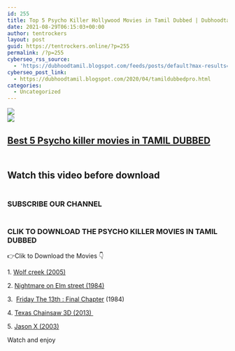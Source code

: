 ```yaml
---
id: 255
title: Top 5 Psycho Killer Hollywood Movies in Tamil Dubbed | Dubhoodtamil |
date: 2021-08-29T06:15:03+00:00
author: tentrockers
layout: post
guid: https://tentrockers.online/?p=255
permalink: /?p=255
cyberseo_rss_source:
  - 'https://dubhoodtamil.blogspot.com/feeds/posts/default?max-results=150&start-index=301'
cyberseo_post_link:
  - https://dubhoodtamil.blogspot.com/2020/04/tamildubbedpro.html
categories:
  - Uncategorized
---
```

<div class="media_block">
  <img src="https://img.youtube.com/vi/DfePvPvKdfU/default.jpg" class="media_thumbnail" />
</div>

<div>
  <img src="https://lh6.googleusercontent.com/proxy/1gVEXJhmrVT30Zow5CKEGi_4JGMyU5QYCc-UGZvTfxibgE9GDEPIP3IdnWooMHbCltkZY9BGOt4E4yNf" class="ff-og-image-inserted" />
</div>

## <u><span>Best 5 Psycho killer movies in TAMIL DUBBED</span></u>

## <span><br /> Watch this video before download</span>

<div>
  <p>
  </p>
</div>

### <span><br /> SUBSCRIBE OUR CHANNEL</span>

### <span><br /> CLIK TO DOWNLOAD THE PSYCHO KILLER MOVIES IN TAMIL DUBBED</span>

<div readability="5.0927835051546">
  <p>
  </p>
  
  <p>
    👉<span>Clik to Download the Movies</span> 👇
  </p>
  
  <p>
    1. <a href="http://d1.uptofiles.site//files/Tamil%20Dubbed%20Movies/Wolf%20Creek%20(2005)/Wolf%20Creek%20(640x360)/Wolf%20Creek%20HD%20Sample.mp4" target="_blank" rel="noopener">Wolf creek (2005)</a>
  </p>
  
  <p>
    2. <a href="http://d6.uptofiles.site//files/Tamil%20Dubbed%20Movies/A%20Nightmare%20on%20Elm%20Street%20(1984)/A%20Nightmare%20on%20Elm%20Street%20(640x360)/A%20Nightmare%20on%20Elm%20Street%20HD.mp4" target="_blank" rel="noopener">Nightmare on Elm street (1984)</a>
  </p>
  
  <p>
    3.&nbsp; <a href="http://d8.uptofiles.site//files/Tamil%20Dubbed%20Movies/Friday%20The%2013th%20The%20Final%20Chapter%20(1984)/Friday%20The%2013th%20The%20Final%20Chapter%20(640x360)/Friday%20The%2013th%20The%20Final%20Chapter%20HD.mp4" target="_blank" rel="noopener">Friday The 13th : Final Chapter</a>&nbsp;(1984)
  </p>
  
  <p>
    4. <a href="http://d7.uptofiles.site//files/Tamil%20Dubbed%20Movies/Texas%20Chainsaw%20(2013)/Texas%20Chainsaw%20(640x360)/Texas%20Chainsaw%20HD.mp4" target="_blank" rel="noopener">Texas Chainsaw 3D (2013)&nbsp;</a>
  </p>
  
  <p>
    5. <a href="http://d8.uptofiles.site//files/Tamil%20Dubbed%20Movies/Jason%20X%20(2001)/Jason%20X%20(640x360)/Jason%20X%20(2001)%20(640x360).mp4" target="_blank" rel="noopener">Jason X (2003)</a>
  </p>
  
  <p>
    Watch and enjoy
  </p>
</div>